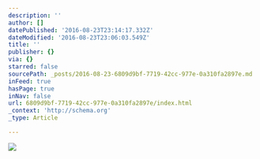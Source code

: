 ```yaml
---
description: ''
author: []
datePublished: '2016-08-23T23:14:17.332Z'
dateModified: '2016-08-23T23:06:03.549Z'
title: ''
publisher: {}
via: {}
starred: false
sourcePath: _posts/2016-08-23-6809d9bf-7719-42cc-977e-0a310fa2897e.md
inFeed: true
hasPage: true
inNav: false
url: 6809d9bf-7719-42cc-977e-0a310fa2897e/index.html
_context: 'http://schema.org'
_type: Article

---
```

![](https://the-grid-user-content.s3-us-west-2.amazonaws.com/e850a9ee-d96a-47c7-8c5f-e5b10520d926.jpg)